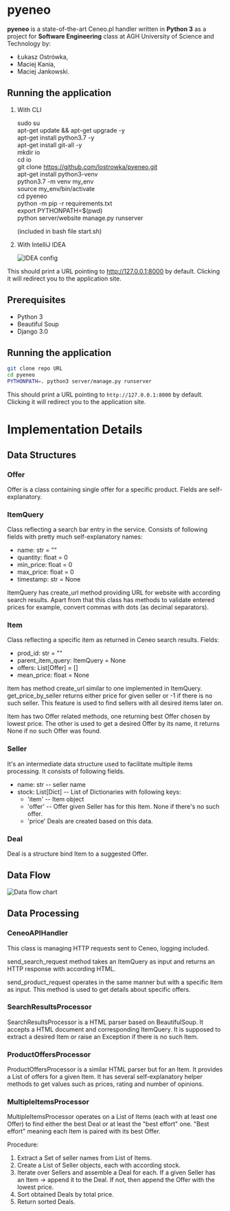# pyeneo

**pyeneo** is a state-of-the-art Ceneo.pl handler written in **Python 3** as a project for **Software Engineering** 
class at AGH University of Science and Technology by:

* Łukasz Ostrówka,
* Maciej Kania,
* Maciej Jankowski.

## Running the application
   1. With CLI 
         
         sudo su <br/>
         apt-get update && apt-get upgrade -y  <br/>
         apt-get install python3.7 -y<br/>
         apt-get install git-all -y<br/>
         mkdir io<br/>
         cd io<br/>
         git clone https://github.com/lostrowka/pyeneo.git<br/>
         apt-get install python3-venv<br/>
         python3.7 -m venv my_env<br/>
         source my_env/bin/activate<br/>
         cd pyeneo<br/>
         python -m pip -r requirements.txt<br/>
         export PYTHONPATH=$(pwd)<br/>
         python server/website manage.py runserver<br/>
         
         (included in bash file start.sh)
         
   2. With IntelliJ IDEA
      
      ![IDEA config](https://github.com/lostrowka/pyeneo/blob/master/images/idea_config.png)
      
This should print a URL pointing to http://127.0.0.1:8000 by default. Clicking it will redirect you to the application site.
         

## Prerequisites
* Python 3
* Beautiful Soup
* Django 3.0

## Running the application
```bash
git clone repo URL
cd pyeneo
PYTHONPATH=. python3 server/manage.py runserver
```
This should print a URL pointing to ```http://127.0.0.1:8000``` by default. Clicking it will redirect you to the 
application site.

# Implementation Details

## Data Structures

### Offer
Offer is a class containing single offer for a specific product. Fields are self-explanatory.

### ItemQuery
Class reflecting a search bar entry in the service. Consists of following fields with pretty much self-explanatory 
names:
* name: str = ""
* quantity: float = 0
* min_price: float = 0
* max_price: float = 0
* timestamp: str = None

ItemQuery has create_url method providing URL for website with according search results.
Apart from that this class has methods to validate entered prices for example, convert commas with dots (as decimal 
separators).

### Item
Class reflecting a specific item as returned in Ceneo search results. Fields:
* prod_id: str = ""
* parent_item_query: ItemQuery = None
* offers: List[Offer] = []
* mean_price: float = None

Item has method create_url similar to one implemented in ItemQuery.
get_price_by_seller returns either price for given seller or -1 if there is no such seller. This feature is used to 
find sellers with all desired items later on.

Item has two Offer related methods, one returning best Offer chosen by lowest price.
The other is used to get a desired Offer by its name, it returns None if no such Offer was found.

### Seller
It's an intermediate data structure used to facilitate multiple items processing. It consists of following fields.
* name: str -- seller name
* stock: List[Dict] -- List of Dictionaries with following keys:
    * 'item' -- Item object
    * 'offer' -- Offer given Seller has for this Item. None if there's no such offer.
    * 'price'
Deals are created based on this data.

### Deal
Deal is a structure bind Item to a suggested Offer.

## Data Flow

![Data flow chart](https://github.com/lostrowka/pyeneo/blob/master/images/data_flow.png)


## Data Processing

### CeneoAPIHandler
This class is managing HTTP requests sent to Ceneo, logging included.

send_search_request method takes an ItemQuery as input and returns an HTTP response with according HTML.

send_product_request operates in the same manner but with a specific Item as input. This method is used to get 
details about specific offers.

### SearchResultsProcessor
SearchResultsProcessor is a HTML parser based on BeautifulSoup. It accepts a HTML document and corresponding 
ItemQuery. It is supposed to extract a desired Item or raise an Exception if there is no such Item.

### ProductOffersProcessor
ProductOffersProcessor is a similar HTML parser but for an Item. It provides a List of offers for a given Item.
It has several self-explanatory helper methods to get values such as prices, rating and number of opinions.

### MultipleItemsProcessor
MultipleItemsProcessor operates on a List of Items (each with at least one Offer) to find either the best Deal or at
 least the "best effort" one. "Best effort" meaning each Item is paired with its best Offer.
 
Procedure:
1. Extract a Set of seller names from List of Items.
2. Create a List of Seller objects, each with according stock. 
3. Iterate over Sellers and assemble a Deal for each.
    If a given Seller has an Item -> append it to the Deal. If not, then append the Offer with the lowest price.
4. Sort obtained Deals by total price.
5. Return sorted Deals.

